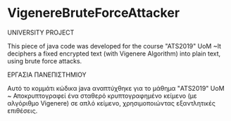 # VigenereBruteForceAttacker

UNIVERSITY PROJECT

This piece of java code was developed for the course "ATS2019" UoM
~It deciphers a fixed encrypted text (with Vigenere Algorithm) into plain text, using brute force attacks.


ΕΡΓΑΣΙΑ ΠΑΝΕΠΙΣΤΗΜΙΟΥ

Αυτό το κομμάτι κώδικα java αναπτύχθηκε για το μάθημα "ATS2019" UoM
~ Αποκρυπτογραφεί ένα σταθερό κρυπτογραφημένο κείμενο (με αλγόριθμο Vigenere) σε απλό κείμενο, χρησιμοποιώντας εξαντλητικές επιθέσεις.

